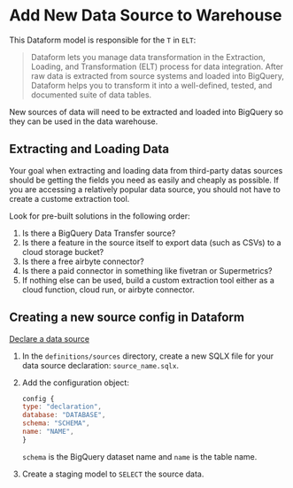 # Add New Data Source to Warehouse

This Dataform model is responsible for the `T` in `ELT`:

> Dataform lets you manage data transformation in the Extraction, Loading, and Transformation (ELT) process for data integration. After raw data is extracted from source systems and loaded into BigQuery, Dataform helps you to transform it into a well-defined, tested, and documented suite of data tables.

New sources of data will need to be extracted and loaded into BigQuery so they can be used in the data warehouse.

## Extracting and Loading Data

Your goal when extracting and loading data from third-party datas sources should be getting the fields you need as easily and cheaply as possible.  If you are accessing a relatively popular data source, you should not have to create a custome extraction tool.

Look for pre-built solutions in the following order:

1.  Is there a BigQuery Data Transfer source?
2.  Is there a feature in the source itself to export data (such as CSVs) to a cloud storage bucket?
3.  Is there a free airbyte connector?
4.  Is there a paid connector in something like fivetran or Supermetrics?
5.  If nothing else can be used, build a custom extraction tool either as a cloud function, cloud run, or airbyte connector. 


## Creating a new source config in Dataform

[Declare a data source](https://cloud.google.com/dataform/docs/declare-source)

1. In the `definitions/sources` directory, create a new SQLX file for your data source declaration:  `source_name.sqlx`.
2. Add the configuration object:

    ```js
    config {
    type: "declaration",
    database: "DATABASE",
    schema: "SCHEMA",
    name: "NAME",
    }
    ```

    `schema` is the BigQuery dataset name and `name` is the table name.
3. Create a staging model to `SELECT` the source data.